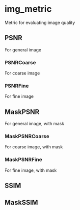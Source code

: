 # img_metric
Metric for evaluating image quality
## PSNR
For general image
### PSNRCoarse
For coarse image
### PSNRFine
For fine image
## MaskPSNR
For general image, with mask
### MaskPSNRCoarse
For coarse image, with mask
### MaskPSNRFine
For fine image, with mask

## SSIM

## MaskSSIM
